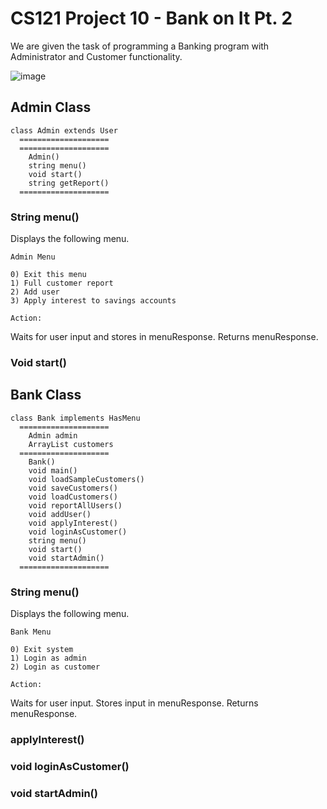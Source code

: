 # CS121 Project 10 - Bank on It Pt. 2

We are given the task of programming a Banking program with Administrator and Customer functionality. 

![image](https://github.com/user-attachments/assets/10351009-be44-45a3-9c4c-f312129b9f1b)

## Admin Class
```
class Admin extends User
  ====================
  ====================
    Admin()
    string menu()
    void start()
    string getReport()
  ====================
```

### String menu()
Displays the following menu.
```
Admin Menu

0) Exit this menu
1) Full customer report
2) Add user
3) Apply interest to savings accounts

Action:
```
Waits for user input and stores in menuResponse. Returns menuResponse. 

### Void start()

## Bank Class
```
class Bank implements HasMenu
  ====================
    Admin admin
    ArrayList customers
  ====================
    Bank()
    void main()
    void loadSampleCustomers()
    void saveCustomers()
    void loadCustomers()
    void reportAllUsers()
    void addUser()
    void applyInterest()
    void loginAsCustomer()
    string menu()
    void start()
    void startAdmin()
  ====================
```
### String menu()

Displays the following menu. 
```
Bank Menu

0) Exit system
1) Login as admin
2) Login as customer

Action:
```
Waits for user input. Stores input in menuResponse. Returns menuResponse.

### applyInterest()

### void loginAsCustomer()

### void startAdmin()

